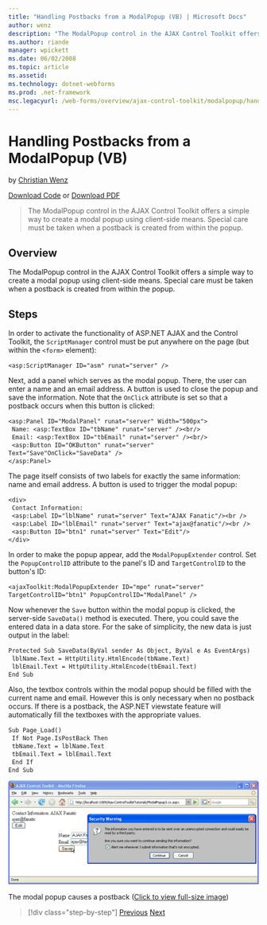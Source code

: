 ```yaml
---
title: "Handling Postbacks from a ModalPopup (VB) | Microsoft Docs"
author: wenz
description: "The ModalPopup control in the AJAX Control Toolkit offers a simple way to create a modal popup using client-side means. Special care must be taken when a pos..."
ms.author: riande
manager: wpickett
ms.date: 06/02/2008
ms.topic: article
ms.assetid: 
ms.technology: dotnet-webforms
ms.prod: .net-framework
msc.legacyurl: /web-forms/overview/ajax-control-toolkit/modalpopup/handling-postbacks-from-a-modalpopup-vb
---
```

Handling Postbacks from a ModalPopup (VB)
====================
by [Christian Wenz](https://github.com/wenz)

[Download Code](http://download.microsoft.com/download/2/4/0/24052038-f942-4336-905b-b60ae56f0dd5/ModalPopup3.vb.zip) or [Download PDF](http://download.microsoft.com/download/b/6/a/b6ae89ee-df69-4c87-9bfb-ad1eb2b23373/modalpopup3VB.pdf)

> The ModalPopup control in the AJAX Control Toolkit offers a simple way to create a modal popup using client-side means. Special care must be taken when a postback is created from within the popup.


## Overview

The ModalPopup control in the AJAX Control Toolkit offers a simple way to create a modal popup using client-side means. Special care must be taken when a postback is created from within the popup.

## Steps

In order to activate the functionality of ASP.NET AJAX and the Control Toolkit, the `ScriptManager` control must be put anywhere on the page (but within the `<form>` element):

    <asp:ScriptManager ID="asm" runat="server" />

Next, add a panel which serves as the modal popup. There, the user can enter a name and an email address. A button is used to close the popup and save the information. Note that the `OnClick` attribute is set so that a postback occurs when this button is clicked:

    <asp:Panel ID="ModalPanel" runat="server" Width="500px">
     Name: <asp:TextBox ID="tbName" runat="server" /><br/>
     Email: <asp:TextBox ID="tbEmail" runat="server" /><br/>
     <asp:Button ID="OKButton" runat="server" Text="Save"OnClick="SaveData" />
    </asp:Panel>

The page itself consists of two labels for exactly the same information: name and email address. A button is used to trigger the modal popup:

    <div>
     Contact Information:
     <asp:Label ID="lblName" runat="server" Text="AJAX Fanatic"/><br />
     <asp:Label ID="lblEmail" runat="server" Text="ajax@fanatic"/><br />
     <asp:Button ID="btn1" runat="server" Text="Edit"/>
    </div>

In order to make the popup appear, add the `ModalPopupExtender` control. Set the `PopupControlID` attribute to the panel's ID and `TargetControlID` to the button's ID:

    <ajaxToolkit:ModalPopupExtender ID="mpe" runat="server" TargetControlID="btn1" PopupControlID="ModalPanel" />

Now whenever the `Save` button within the modal popup is clicked, the server-side `SaveData()` method is executed. There, you could save the entered data in a data store. For the sake of simplicity, the new data is just output in the label:

    Protected Sub SaveData(ByVal sender As Object, ByVal e As EventArgs)
     lblName.Text = HttpUtility.HtmlEncode(tbName.Text)
     lblEmail.Text = HttpUtility.HtmlEncode(tbEmail.Text)
    End Sub

Also, the textbox controls within the modal popup should be filled with the current name and email. However this is only necessary when no postback occurs. If there is a postback, the ASP.NET viewstate feature will automatically fill the textboxes with the appropriate values.

    Sub Page_Load()
     If Not Page.IsPostBack Then
     tbName.Text = lblName.Text
     tbEmail.Text = lblEmail.Text
     End If
    End Sub


[![The modal popup causes a postback](handling-postbacks-from-a-modalpopup-vb/_static/image2.png)](handling-postbacks-from-a-modalpopup-vb/_static/image1.png)

The modal popup causes a postback ([Click to view full-size image](handling-postbacks-from-a-modalpopup-vb/_static/image3.png))

>[!div class="step-by-step"] [Previous](using-modalpopup-with-a-repeater-control-vb.md) [Next](positioning-a-modalpopup-vb.md)